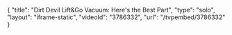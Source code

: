 {
    "title": "Dirt Devil Lift&Go Vacuum: Here's the Best Part",
    "type": "solo",
    "layout": "iframe-static",
    "videoId": "3786332",
    "url": "\/tvpembed\/3786332"
}